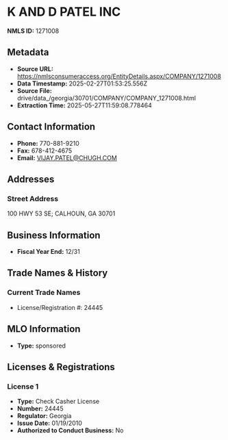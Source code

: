 # K AND D PATEL INC

**NMLS ID:** 1271008

## Metadata
- **Source URL:** https://nmlsconsumeraccess.org/EntityDetails.aspx/COMPANY/1271008
- **Data Timestamp:** 2025-02-27T01:53:25.556Z
- **Source File:** drive/data_/georgia/30701/COMPANY/COMPANY_1271008.html
- **Extraction Time:** 2025-05-27T11:59:08.778464

## Contact Information
- **Phone:** 770-881-9210
- **Fax:** 678-412-4675
- **Email:** VIJAY.PATEL@CHUGH.COM

## Addresses
### Street Address
100 HWY 53 SE; CALHOUN, GA 30701

## Business Information
- **Fiscal Year End:** 12/31

## Trade Names & History
### Current Trade Names
- License/Registration #: 24445

## MLO Information
- **Type:** sponsored

## Licenses & Registrations

### License 1
- **Type:** Check Casher License
- **Number:** 24445
- **Regulator:** Georgia
- **Issue Date:** 01/19/2010
- **Authorized to Conduct Business:** No
